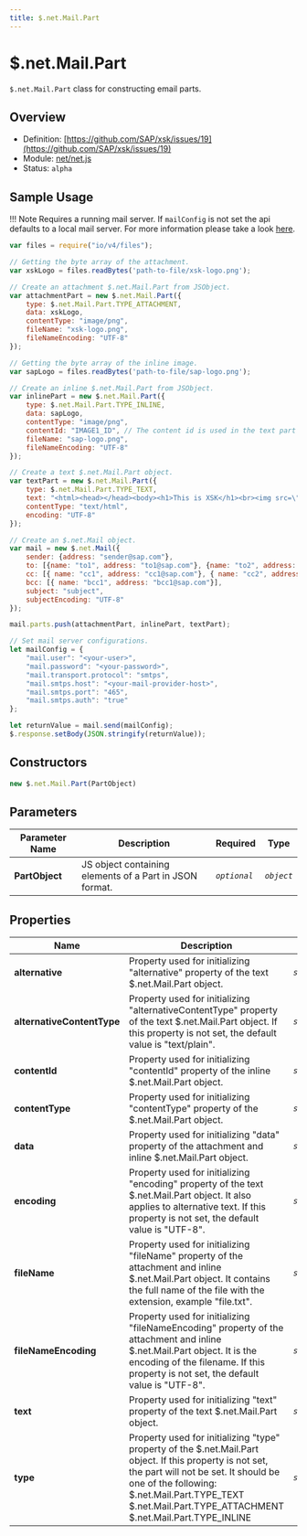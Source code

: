 ```yaml
---
title: $.net.Mail.Part
---
```


$.net.Mail.Part
===

`$.net.Mail.Part` class for constructing email parts.

## Overview

- Definition: [https://github.com/SAP/xsk/issues/19](https://github.com/SAP/xsk/issues/19)
- Module: [net/net.js](https://github.com/SAP/xsk/tree/main/modules/api/api-xsjs/src/main/resources/META-INF/dirigible/xsk/net/net.js)
- Status: `alpha`

## Sample Usage

!!! Note
	Requires a running mail server. If `mailConfig` is not set the api defaults to a local mail server.
	For more information please take a look [here](https://blogs.sap.com/2020/02/05/sending-e-mails-with-the-eclipse-dirigible-mail-api/).

```javascript
var files = require("io/v4/files");

// Getting the byte array of the attachment.
var xskLogo = files.readBytes('path-to-file/xsk-logo.png');

// Create an attachment $.net.Mail.Part from JSObject.
var attachmentPart = new $.net.Mail.Part({
    type: $.net.Mail.Part.TYPE_ATTACHMENT,
    data: xskLogo, 
    contentType: "image/png",
    fileName: "xsk-logo.png",
    fileNameEncoding: "UTF-8"
});

// Getting the byte array of the inline image.
var sapLogo = files.readBytes('path-to-file/sap-logo.png');

// Create an inline $.net.Mail.Part from JSObject.
var inlinePart = new $.net.Mail.Part({
    type: $.net.Mail.Part.TYPE_INLINE,
    data: sapLogo,
    contentType: "image/png",
    contentId: "IMAGE1_ID", // The content id is used in the text part to display the image in the mail body.
    fileName: "sap-logo.png",
    fileNameEncoding: "UTF-8"
});

// Create a text $.net.Mail.Part object.
var textPart = new $.net.Mail.Part({
    type: $.net.Mail.Part.TYPE_TEXT,
    text: "<html><head></head><body><h1>This is XSK</h1><br><img src=\"cid:IMAGE1_ID\"><br></body></html>",
    contentType: "text/html",
    encoding: "UTF-8"
});

// Create an $.net.Mail object.
var mail = new $.net.Mail({
    sender: {address: "sender@sap.com"},
    to: [{name: "to1", address: "to1@sap.com"}, {name: "to2", address: "to2@sap.com"}],
    cc: [{ name: "cc1", address: "cc1@sap.com"}, { name: "cc2", address: "cc2@sap.com"}],
    bcc: [{ name: "bcc1", address: "bcc1@sap.com"}],
    subject: "subject",
    subjectEncoding: "UTF-8"
});

mail.parts.push(attachmentPart, inlinePart, textPart);

// Set mail server configurations.
let mailConfig = {
    "mail.user": "<your-user>",
    "mail.password": "<your-password>",
    "mail.transport.protocol": "smtps",
    "mail.smtps.host": "<your-mail-provider-host>",
    "mail.smtps.port": "465",
    "mail.smtps.auth": "true"
};

let returnValue = mail.send(mailConfig);
$.response.setBody(JSON.stringify(returnValue));
```

## Constructors

```javascript
new $.net.Mail.Part(PartObject)
```

## Parameters

| Parameter Name     | Description                                             | Required     | Type       |
|--------------------|---------------------------------------------------------|--------------|------------|
| **PartObject**     | JS object containing elements of a Part in JSON format. | _`optional`_ | _`object`_ |

## Properties

| Name                       | Description                                                     | Type               |
|----------------------------|-----------------------------------------------------------------|--------------------|
| **alternative**            | Property used for initializing "alternative" property of the text $.net.Mail.Part object. | _`string`_             |
| **alternativeContentType** | Property used for initializing "alternativeContentType" property of the text $.net.Mail.Part object. If this property is not set, the default value is "text/plain". | _`string`_             |
| **contentId**              | Property used for initializing "contentId" property of the inline $.net.Mail.Part object. | _`string`_             |
| **contentType**            | Property used for initializing "contentType" property of the $.net.Mail.Part object. | _`string`_             |
| **data**                   | Property used for initializing "data" property of the attachment and inline $.net.Mail.Part object. | _`string/ArrayBuffer`_ |
| **encoding**               | Property used for initializing "encoding" property of the text $.net.Mail.Part object. It also applies to alternative text. If this property is not set, the default value is "UTF-8". | _`string`_             |
| **fileName**               | Property used for initializing "fileName" property of the attachment and inline $.net.Mail.Part object. It contains the full name of the file with the extension, example "file.txt". | _`string`_             |
| **fileNameEncoding**       | Property used for initializing "fileNameEncoding" property of the attachment and inline $.net.Mail.Part object. It is the encoding of the filename. If this property is not set, the default value is "UTF-8". | _`string`_             |
| **text**                   | Property used for initializing "text" property of the text $.net.Mail.Part object. | _`string`_             |
| **type**                   | Property used for initializing "type" property of the $.net.Mail.Part object. If this property is not set, the part will not be set. It should be one of the following: $.net.Mail.Part.TYPE_TEXT $.net.Mail.Part.TYPE_ATTACHMENT $.net.Mail.Part.TYPE_INLINE | _`string`_             |
